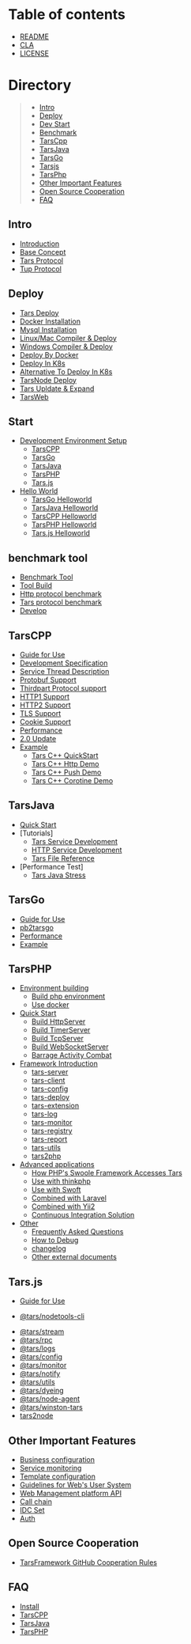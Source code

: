 # Table of contents

- [README](README.md)
- [CLA](cla.md)
- [LICENSE](LICENSE.md)

# Directory

> - [Intro](#intro)
> - [Deploy](#deploy)
> - [Dev Start](#enter)
> - [Benchmark](#benchmark)
> - [TarsCpp](#TarsCPP)
> - [TarsJava](#TarsJava)
> - [TarsGo](#TarsGo)
> - [Tarsjs](#Tars.js)
> - [TarsPhp](#TarsPHP)
> - [Other Important Features](#important)
> - [Open Source Cooperation](#cooperation)
> - [FAQ](#question)

## Intro <a id="intro"></a>

- [Introduction](base/tars-intro.md)
- [Base Concept](base/tars-concept.md)
- [Tars Protocol](base/tars-protocol.md)
- [Tup Protocol](base/tars-tup.md)

## Deploy <a id="deploy"></a>

- [Tars Deploy](installation/README.md)
- [Docker Installation](installation/docker-install.md)
- [Mysql Installation](installation/mysql.md)
- [Linux/Mac Compiler & Deploy](installation/source.md)
- [Windows Compiler & Deploy](installation/source-windows.md)
- [Deploy By Docker](installation/docker.md)
- [Deploy In K8s](installation/k8s-docker-1.md)
- [Alternative To Deploy In K8s](installation/k8s-docker-2.md)
- [TarsNode Deploy](installation/node.md)
- [Tars Upldate & Expand](installation/expand.md)
- [TarsWeb](installation/web.md)

## Start <a id="enter"></a>

- [Development Environment Setup](env/README.md)
  - [TarsCPP](env/tarscpp.md)
  - [TarsGo](env/tarsgo.md)
  - [TarsJava](env/tarsjava.md)
  - [TarsPHP](env/tarsphp.md)
  - [Tars.js](env/tars.js.md)
- [Hello World](hello-world/README.md)
  - [TarsGo Helloworld](hello-world/tarsgo.md)
  - [TarsJava Helloworld](hello-world/tarsjava.md)
  - [TarsCPP Helloworld](hello-world/tarscpp.md)
  - [TarsPHP Helloworld](hello-world/tarsphp.md)
  - [Tars.js Helloworld](hello-world/tars.js.md)

## benchmark tool <a id="benchmark"></a>

- [Benchmark Tool](benchmark/README.md)
- [Tool Build](benchmark/build.md)
- [Http protocol benchmark](benchmark/http-guide.md)
- [Tars protocol benchmark](benchmark/tars-guide.md)
- [Develop](benchmark/develop.md)

## TarsCPP <a id="TarsCPP"></a>

- [Guide for Use](dev/tarscpp/tars-guide.md)
- [Development Specification](dev/tarscpp/tars-spec.md)
- [Service Thread Description](dev/tarscpp/tars-server-thread.md)
- [Protobuf Support](dev/tarscpp/tars-protobuf.md)
- [Thirdpart Protocol support](dev/tarscpp/tars-thirdparty-protocol.md)
- [HTTP1 Support](dev/tarscpp/tars-http1.md)
- [HTTP2 Support](dev/tarscpp/tars-http2.md)
- [TLS Support](dev/tarscpp/tars-tls.md)
- [Cookie Support](dev/tarscpp/tars-cookie.md)
- [Performance](dev/tarscpp/tars-performance.md)
- [2.0 Update](dev/tarscpp/tars-2.0-update.md)
- [Example](demo/tarscpp/README.md)
  - [Tars C++ QuickStart](demo/tarscpp/tars_cpp_quickstart.md)
  - [Tars C++ Http Demo](demo/tarscpp/tars_cpp_http_demo.md)
  - [Tars C++ Push Demo](demo/tarscpp/tars_push.md)
  - [Tars C++ Corotine Demo](demo/tarscpp/tars_co.md)

## TarsJava <a id="TarsJava"></a>

- [Quick Start](dev/tarsjava/tars-quick-start.md)
- [Tutorials]
  - [Tars Service Development](dev/tarsjava/tars-tutorials.md)
  - [HTTP Service Development](dev/tarsjava/tars-http-server.md)
  - [Tars File Reference](dev/tarsjava/tars-reference.md)
- [Performance Test]
  - [Tars Java Stress ](dev/tarsjava/stress-testing.md)

## TarsGo <a id="TarsGo"></a>

- [Guide for Use](dev/tarsgo/README.md)
- [pb2tarsgo](dev/tarsgo/pb2tarsgo.md)
- [Performance](dev/tarsgo/performance.md)
- [Example](demo/tarsgo.md)

## TarsPHP <a id="TarsPHP"></a>

- [Environment building]()
  - [Build php environment](dev/tarsphp/Environment/php.md)
  - [Use docker](dev/tarsphp/Environment/docker.md)
- [Quick Start](dev/tarsphp/QuickStart/introduce.md)
  - [Build HttpServer](dev/tarsphp/QuickStart/tars-http-server.md)
  - [Build TimerServer](dev/tarsphp/QuickStart/tars-timer-server.md)
  - [Build TcpServer](dev/tarsphp/QuickStart/tars-tcp-server.md)
  - [Build WebSocketServer](dev/tarsphp/QuickStart/tars-websocket-server.md)
  - [Barrage Activity Combat](dev/tarsphp/QuickStart/tars-act-demo.md)
- [Framework Introduction](dev/tarsphp/Framework/introduce.md)
  - [tars-server](dev/tarsphp/Framework/tars-server.md)
  - [tars-client](dev/tarsphp/Framework/tars-client.md)
  - [tars-config](dev/tarsphp/Framework/tars-config.md)
  - [tars-deploy](dev/tarsphp/Framework/tars-deploy.md)
  - [tars-extension](dev/tarsphp/Framework/tars-extension.md)
  - [tars-log](dev/tarsphp/Framework/tars-log.md)
  - [tars-monitor](dev/tarsphp/Framework/tars-monitor.md)
  - [tars-registry](dev/tarsphp/Framework/tars-registry.md)
  - [tars-report](dev/tarsphp/Framework/tars-report.md)
  - [tars-utils](dev/tarsphp/Framework/tars-utils.md)
  - [tars2php](dev/tarsphp/Framework/tars2php.md)
- [Advanced applications]()
  - [How PHP's Swoole Framework Accesses Tars](dev/tarsphp/Advanced/swoole-suport-tars.md)
  - [Use with thinkphp](dev/tarsphp/Advanced/thinkphp.md)
  - [Use with Swoft](dev/tarsphp/Advanced/swoft.md)
  - [Combined with Laravel](dev/tarsphp/Advanced/laravel.md)
  - [Combined with Yii2](dev/tarsphp/Advanced/yii2.md)
  - [Continuous Integration Solution](dev/tarsphp/Advanced/ci.md)
- [Other]()
  - [Frequently Asked Questions](dev/tarsphp/Question/index.md)
  - [How to Debug](dev/tarsphp/Question/debug.md)
  - [changelog](dev/tarsphp/Question/changelog.md)
  - [Other external documents](dev/tarsphp/Question/outsource.md)

## Tars.js <a id="Tars.js"></a>

- [Guide for Use](dev/tars.js/README.md)

* [@tars/nodetools-cli](dev/tars.js/nodetools-cli.md)

- [@tars/stream](dev/tars.js/tars-stream.md)
- [@tars/rpc](dev/tars.js/tars-rpc.md)
- [@tars/logs](dev/tars.js/tars-logs.md)
- [@tars/config](dev/tars.js/tars-config.md)
- [@tars/monitor](dev/tars.js/tars-monitor.md)
- [@tars/notify](dev/tars.js/tars-notify.md)
- [@tars/utils](dev/tars.js/tars-utils.md)
- [@tars/dyeing](dev/tars.js/tars-dyeing.md)
- [@tars/node-agent](dev/tars.js/tars-node-agent.md)
- [@tars/winston-tars](dev/tars.js/tars-winston-tars.md)
- [tars2node](dev/tars.js/tars2node.md)

## Other Important Features <a id="important"></a>

- [Business configuration](dev/tars-config.md)
- [Service monitoring](dev/tars-monitor.md)
- [Template configuration](dev/tars-template.md)
- [Guidelines for Web's User System](dev/tars-web-user.md)
- [Web Management platform API](dev/tars-web-api.md)
- [Call chain](dev/tars-call-chain.md)
- [IDC Set](dev/tars-idc-set.md)
- [Auth](dev/tars-auth.md)

## Open Source Cooperation <a id="cooperation">

- [TarsFramework GitHub Cooperation Rules](cooperation/tars_framework_git_flows.md)

## FAQ <a id="question"></a>

- [Install](question/Install_faq-en.md)
- [TarsCPP](question/tarscpp-question.md)
- [TarsJava](question/tarsjava-question.md)
- [TarsPHP](question/tarsphp-question.md)
